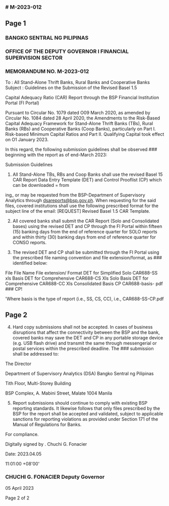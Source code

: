 ### # M-2023-012

## Page 1

### BANGKO SENTRAL NG PILIPINAS

### OFFICE OF THE DEPUTY GOVERNOR I FINANCIAL SUPERVISION SECTOR

### MEMORANDUM NO. M-2023-012

To : All Stand-Alone Thrift Banks, Rural Banks and Cooperative Banks Subject : Guidelines on the Submission of the Revised Basel 1.5

Capital Adequacy Ratio (CAR) Report through the BSP Financial Institution Portal (FI Portal)

Pursuant to Circular No. 1079 dated O09 March 2020, as amended by Circular No. 1084 dated 28 April 2020, the Amendments to the Risk-Based Capital Adequacy Framework for Stand-Alone Thrift Banks (TBs), Rural Banks (RBs) and Cooperative Banks (Coop Banks), particularly on Part I. Risk-based Minimum Capital Ratios and Part II. Qualifying Capital took effect on O1 January 2023.

In this regard, the following submission guidelines shall be observed ### beginning with the report as of end-March 2023:

Submission Guidelines

1. All Stand-Alone TBs, RBs and Coop Banks shall use the revised Basel 15 CAR Report Data Entry Template (DET) and Control Prooflist (CP) which can be downloaded = from

ing_ or may be requested from the BSP-Department of Supervisory Analytics through dsareports@bsp.gov.ph. When requesting for the said files, covered institutions shall use the following prescribed format for the subject line of the email: [REQUEST] Revised Basel 1.5 CAR Template.

2. All covered banks shall submit the CAR Report (Solo and Consolidated bases) using the revised DET and CP through the FI Portal within fifteen (15) banking days from the end of reference quarter for SOLO reports and within thirty (30) banking days from end of reference quarter for CONSO reports.

3. The revised DET and CP shall be submitted through the FI Portal using the prescribed file naming convention and file extension/format, as ### identified below:

File File Name File extension/ Format DET for Simplified Solo CAR688-SS xls Basis DET for Comprehensive CAR688-CS Xls Solo Basis DET for Comprehensive CAR688-CC Xls Consolidated Basis CP CAR688-basis- pdf ### CP!

'Where basis is the type of report (i.e., SS, CS, CC), i.e., CAR688-SS-CP.pdf

## Page 2

4. Hard copy submissions shall not be accepted. In cases of business disruptions that affect the connectivity between the BSP and the bank, covered banks may save the DET and CP in any portable storage device (e.g. USB flash drive) and transmit the same through messengerial or postal services within the prescribed deadline. The ### submission shall be addressed to:

The Director

Department of Supervisory Analytics (DSA) Bangko Sentral ng Pilipinas

Tith Floor, Multi-Storey Building

BSP Complex, A. Mabini Street, Malate 1004 Manila

5. Report submissions should continue to comply with existing BSP reporting standards. It likewise follows that only files prescribed by the BSP for the report shall be accepted and validated, subject to applicable sanctions for reporting violations as provided under Section 171 of the Manual of Regulations for Banks.

For compliance.

Digitally signed by . Chuchi G. Fonacier

Date: 2023.04.05

11:01:00 +08'00'

### CHUCHI G. FONACIER Deputy Governor

05 April 2023

Page 2 of 2 